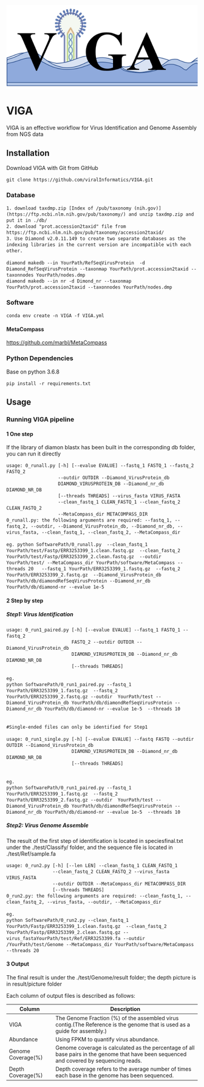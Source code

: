 ![image-20230316212835572](img/README/image-20230316212835572.png)

# VIGA

VIGA is an effective workflow for Virus Identification and Genome Assembly from NGS data

## Installation

Download VIGA with Git from GitHub

```
git clone https://github.com/viralInformatics/VIGA.git
```

### Database

```
1. download taxdmp.zip [Index of /pub/taxonomy (nih.gov)](https://ftp.ncbi.nlm.nih.gov/pub/taxonomy/) and unzip taxdmp.zip and put it in ./db/
2. download "prot.accession2taxid" file from https://ftp.ncbi.nlm.nih.gov/pub/taxonomy/accession2taxid/
3. Use Diamond v2.0.11.149 to create two separate databases as the indexing libraries in the current version are incompatible with each other.

diamond makedb --in YourPath/RefSeqVirusProtein  -d Diamond_RefSeqVirusProtein --taxonmap YourPath/prot.accession2taxid --taxonnodes YourPath/nodes.dmp
diamond makedb --in nr -d Dimond_nr --taxonmap YourPath/prot.accession2taxid --taxonnodes YourPath/nodes.dmp
```

### Software

```
conda env create -n VIGA -f VIGA.yml
```

#### MetaCompass

https://github.com/marbl/MetaCompass

### Python Dependencies

Base on python 3.6.8

```
pip install -r requirements.txt
```

## Usage

### Running VIGA pipeline

#### 1 One step

If the library of diamon blastx has been built in the corresponding db folder, you can run it directly

```
usage: 0_runall.py [-h] [--evalue EVALUE] --fastq_1 FASTQ_1 --fastq_2 FASTQ_2
                   --outdir OUTDIR --Diamond_VirusProtein_db
                   DIAMOND_VIRUSPROTEIN_DB --Diamond_nr_db DIAMOND_NR_DB
                   [--threads THREADS] --virus_fasta VIRUS_FASTA
                   --clean_fastq_1 CLEAN_FASTQ_1 --clean_fastq_2 CLEAN_FASTQ_2
                   --MetaCompass_dir METACOMPASS_DIR
0_runall.py: the following arguments are required: --fastq_1, --fastq_2, --outdir, --Diamond_VirusProtein_db, --Diamond_nr_db, --virus_fasta, --clean_fastq_1, --clean_fastq_2, --MetaCompass_dir

eg. python SoftwarePath/0_runall.py  --clean_fastq_1 YourPath/test/Fastp/ERR3253399_1.clean.fastq.gz  --clean_fastq_2 YourPath/test/Fastp/ERR3253399_2.clean.fastq.gz  --outdir YourPath/test/ --MetaCompass_dir YourPath/software/MetaCompass --threads 20   --fastq_1 YourPath/ERR3253399_1.fastq.gz  --fastq_2  YourPath/ERR3253399_2.fastq.gz  --Diamond_VirusProtein_db YourPath/db/diamondRefSeqVirusProtein --Diamond_nr_db YourPath/db/diamond-nr --evalue 1e-5
```

#### 2 Step by step

##### Step1: Virus Identification

```
usage: 0_run1_paired.py [-h] [--evalue EVALUE] --fastq_1 FASTQ_1 --fastq_2
                        FASTQ_2 --outdir OUTDIR --Diamond_VirusProtein_db
                        DIAMOND_VIRUSPROTEIN_DB --Diamond_nr_db DIAMOND_NR_DB
                        [--threads THREADS]

eg. 
python SoftwarePath/0_run1_paired.py --fastq_1 YourPath/ERR3253399_1.fastq.gz  --fastq_2  YourPath/ERR3253399_2.fastq.gz --outdir  YourPath/test --Diamond_VirusProtein_db YourPath/db/diamondRefSeqVirusProtein --Diamond_nr_db YourPath/db/diamond-nr --evalue 1e-5  --threads 10 


#Single-ended files can only be identified for Step1

usage: 0_run1_single.py [-h] [--evalue EVALUE] --fastq FASTQ --outdir OUTDIR --Diamond_VirusProtein_db
                        DIAMOND_VIRUSPROTEIN_DB --Diamond_nr_db DIAMOND_NR_DB
                        [--threads THREADS]


eg. 
python SoftwarePath/0_run1_paired.py --fastq_1 YourPath/ERR3253399_1.fastq.gz  --fastq_2  YourPath/ERR3253399_2.fastq.gz --outdir  YourPath/test --Diamond_VirusProtein_db YourPath/db/diamondRefSeqVirusProtein --Diamond_nr_db YourPath/db/diamond-nr --evalue 1e-5  --threads 10 
```

##### Step2: Virus Genome Assemble

The result of the first step of identification is located in speciesfinal.txt under the ./test/Classify/ folder, and the sequence file is located in ./test/Ref/sample.fa

```
usage: 0_run2.py [-h] [--len LEN] --clean_fastq_1 CLEAN_FASTQ_1
                 --clean_fastq_2 CLEAN_FASTQ_2 --virus_fasta VIRUS_FASTA
                 --outdir OUTDIR --MetaCompass_dir METACOMPASS_DIR
                 [--threads THREADS]
0_run2.py: the following arguments are required: --clean_fastq_1, --clean_fastq_2, --virus_fasta, --outdir, --MetaCompass_dir

eg. 
python SoftwarePath/0_run2.py --clean_fastq_1 YourPath/Fastp/ERR3253399_1.clean.fastq.gz  --clean_fastq_2 YourPath/Fastp/ERR3253399_2.clean.fastq.gz --virus_fastaYourPath/test/Ref/ERR3253399.fa --outdir /YourPath/test/Genome --MetaCompass_dir YourPath/software/MetaCompass --threads 20
```

#### 3 Output

The final result is under the ./test/Genome/result folder; the depth picture is in result/picture folder

Each column of output files is described as follows:

| Column             | Description                                                  |
| ------------------ | ------------------------------------------------------------ |
| VIGA               | The Genome Fraction (%) of the assembled virus contig.(The Reference is the genome that is used as a guide for assembly.) |
| Abundance          | Using FPKM to quantify virus abundance.                      |
| Genome Coverage(%) | Genome coverage is calculated as the percentage of all base pairs in the genome that have been sequenced and covered by sequencing reads. |
| Depth Coverage(%)  | Depth coverage refers to the average number of times each base in the genome has been sequenced. |

